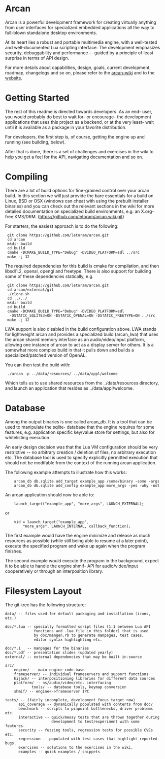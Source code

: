 Arcan
=====

Arcan is a powerful development framework for creating virtually anything from
user interfaces for specialized embedded applications all the way to full-blown
standalone desktop environments.

At its heart lies a robust and portable multimedia engine, with a well-tested
and well-documented Lua scripting interface. The development emphasizes
security, debuggability and performance -- guided by a principle of least
surprise in terms of API design.

For more details about capabilities, design, goals, current development,
roadmap, changelogs and so on, please refer to the
[arcan-wiki](https://github.com/letoram/arcan/wiki) and to the
[website](https://arcan-fe.com).

Getting Started
=====
The rest of this readme is directed towards developers. As an end- user,
you would probably do best to wait for- or encourage- the development
applications that uses this project as a backend, or at the very least-
wait until it is available as a package in your favorite distribution.

For developers, the first step is, of course, getting the engine
up and running (see building, below).

After that is done, there is a set of challenges and exercises in the wiki
to help you get a feel for the API, navigating documentation and so on.

Compiling
=====
There are a lot of build options for fine-grained control over your arcan
build. In this section we will just provide the bare essentials for a build
on Linux, BSD or OSX (windows can cheat with using the prebuilt installer
binaries) and you can check out the relevant sections in the wiki for more
detailed documentation on specialized build environments, e.g. an X.org-free
KMS/DRM. (https://github.com/letoram/arcan.wiki.git)

For starters, the easiest approach is to do the following:

     git clone https://github.com/letoram/arcan.git
     cd arcan
     mkdir build
     cd build
     cmake -DCMAKE_BUILD_TYPE="Debug" -DVIDEO_PLATFORM=sdl ../src
     make -j 12

The required dependencies for this build is cmake for compilation, and then
libsdl1.2, openal, opengl and freetype. There is also support for building some
of these dependencies statically, e.g.

     git clone https://github.com/letoram/arcan.git
     cd arcan/external/git
     ./clone.sh
     cd ../../
     mkdir build
     cd build
     cmake -DCMAKE_BUILD_TYPE="Debug" -DVIDEO_PLATFORM=sdl
      -DSTATIC_SQLITE3=ON -DSTATIC_OPENAL=ON -DSTATIC_FREETYPE=ON ../src
     make -j 12

LWA support is also disabled in the build configuration above. LWA stands for
lightweight arcan and provides a specialized build (arcan\_lwa) that uses the
arcan shared memory interface as an audio/video/input platform, allowing one
instance of arcan to act as a display server for others. It is a somewhat more
complex build in that it pulls down and builds a specialized/patched version
of OpenAL.

You can then test the build with:

     ./arcan -p ../data/resources/ ../data/appl/welcome

Which tells us to use shared resources from the ../data/resources directory,
and launch an application that resides as ../data/appl/welcome.

Database
=====

Among the output binaries is one called arcan\_db. It is a tool that
can be used to manipulate the sqlite- database that the engine requires
for some features, e.g. application specific key/value store for settings,
but also for whitelisting execution.

An early design decision was that the Lua VM configuration should be very
restrictive -- no arbitrary creation / deletion of files, no arbitrary execution
etc. The database tool is used to specify explicitly permitted execution that
should not be modifable from the context of the running arcan application.

The following example attempts to illustrate how this works:

        arcan_db db.sqlite add_target example_app /some/binary -some -args
        arcan_db db.sqlite add_config example_app more_args -yes -why -not

An arcan application should now be able to:

        launch_target("example_app", "more_args", LAUNCH_EXTERNAL);

or

        vid = launch_target("example_app",
            "more_args", LAUNCH_INTERNAL, callback_function);

The first example would have the engine minimize and release as much
resources as possible (while still being able to resume at a later point),
execute the specified program and wake up again when the program finishes.

The second example would execute the program in the background, expect it to
be able to handle the engine shmif- API for audio/video/input cooperatively
or through an interposition library.

Filesystem Layout
=====
The git-tree has the following structure:

    data/ -- files used for default packaging and installation (icons, etc.)

    doc/*.lua -- specially formatted script files (1:1 between Lua API
                 functions and .lua file in this folder) that is used
                 by doc/mangen.rb to generate manpages, test cases,
                 editor syntax highlighting etc.

    doc/*.1   -- manpages for the binaries
    doc/*.pdf -- presentation slides (updated yearly)
    external/ -- external dependencies that may be built in-source

    src/
        engine/ -- main engine code-base
        frameserver/ -- individual frameservers and support functions
        hijack/ -- interpositioning libraries for different data sources
        platform/ -- os/audio/video/etc. interfacing
				tools/ -- database tools, keymap conversion
        shmif/ -- engine<->frameserver IPC

    tests/ -- (fairly incomplete, development focus target now)
          api_coverage -- dynamically populated with contents from doc/
          benchmark -- scripts to pinpoint bottlenecks, driver problems etc.
          interactive -- quick/messy tests that are thrown together during
                         development to test/experiment with some features.
          security -- fuzzing tools, regression tests for possible CVEs etc.
          regression -- populated with test-cases that highlight reported bugs.
          exercises -- solutions to the exercises in the wiki.
          examples -- quick examples / snippets

